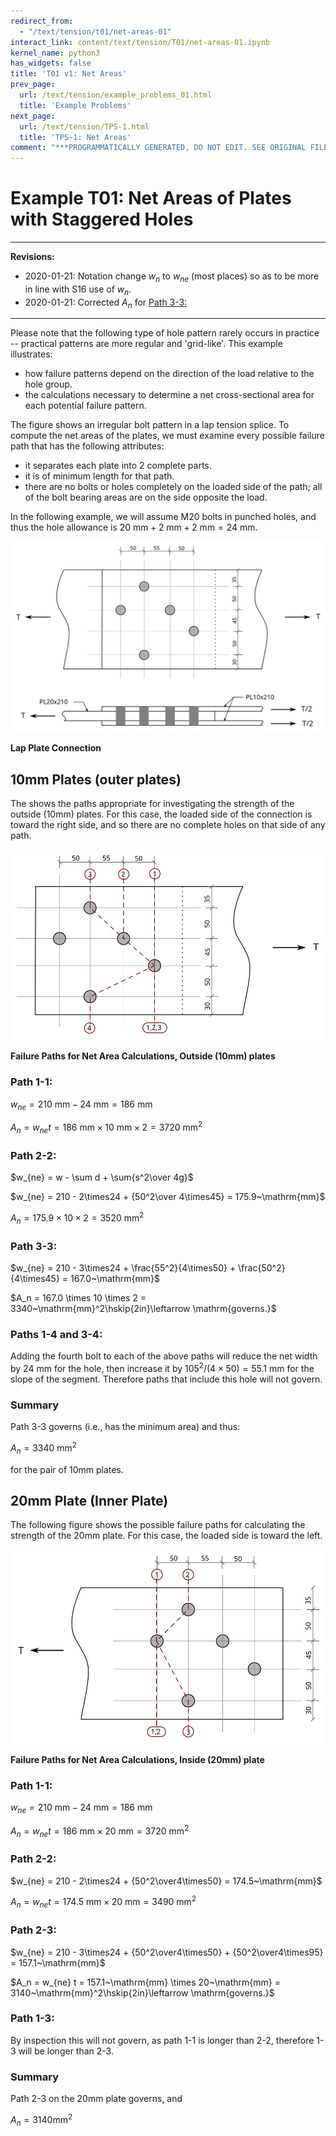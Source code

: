 ```yaml
---
redirect_from:
  - "/text/tension/t01/net-areas-01"
interact_link: content/text/tension/T01/net-areas-01.ipynb
kernel_name: python3
has_widgets: false
title: 'T01 v1: Net Areas'
prev_page:
  url: /text/tension/example_problems_01.html
  title: 'Example Problems'
next_page:
  url: /text/tension/TPS-1.html
  title: 'TPS-1: Net Areas'
comment: "***PROGRAMMATICALLY GENERATED, DO NOT EDIT. SEE ORIGINAL FILES IN /content***"
---
```

# Example T01: Net Areas of Plates with Staggered Holes



---

**Revisions:**

* 2020-01-21: Notation change $w_n$ to $w_{ne}$ (most places) so as to be more in line with S16 use of $w_n$.
* 2020-01-21: Corrected $A_n$ for [Path 3-3:](#path-3-3)

---



Please note that the following type of hole pattern rarely occurs in practice -- practical patterns are more regular and 'grid-like'.  This example illustrates:
* how failure patterns depend on the direction of the load relative to the hole group.
* the calculations necessary to determine a net cross-sectional area for each potential failure pattern.

The  figure shows an irregular bolt pattern in a lap tension splice.  To compute the
net areas of the plates, we must examine every possible failure path that has the
following attributes:

* it separates each plate into 2 complete parts.
* it is of minimum length for that path.
* there are no bolts or holes completely on the loaded side of the path; all of the bolt bearing areas are on the side opposite the load.

In the following example, we will assume M20 bolts in punched holes, and thus the hole
allowance is $20~\mathrm{mm}+2~\mathrm{mm}+2~\mathrm{mm} = 24~\mathrm{mm}$.

![Lap PLate Connection](lap-plates-1.svg)

**Lap Plate Connection**

## 10mm Plates (outer plates)

The  shows the paths appropriate for investigating the strength of the outside (10mm) plates.
For this case, the loaded side of the connection is toward the right side, and so there are
no complete holes on that side of any path.

![Failure Paths for Net Area Calculations, Outside (10mm) plates](paths-1.svg "Failure Paths for Net Area Calculations, Outside (10mm) plates")

**Failure Paths for Net Area Calculations, Outside (10mm) plates**



### Path 1-1:

$w_{ne} = 210~\mathrm{mm} - 24~\mathrm{mm} = 186~\mathrm{mm}$

$A_n = w_{ne} t = 186~\mathrm{mm} \times 10~\mathrm{mm} \times 2 = 3720~\mathrm{mm}^2$



### Path 2-2:

$w_{ne} = w - \sum d + \sum{s^2\over 4g}$

$w_{ne} = 210 - 2\times24 + {50^2\over 4\times45} = 175.9~\mathrm{mm}$

$A_n = 175.9 \times 10 \times 2 = 3520~\mathrm{mm}^2$



### Path 3-3:

$w_{ne} = 210 - 3\times24 + \frac{55^2}{4\times50} + \frac{50^2}{4\times45} = 167.0~\mathrm{mm}$

$A_n = 167.0 \times 10 \times 2 = 3340~\mathrm{mm}^2\hskip{2in}\leftarrow \mathrm{governs.}$



### Paths 1-4 and 3-4:

Adding the fourth bolt to each of the above paths will reduce the net width by $24~\mathrm{mm}$
for the hole, then
increase it by $105^2/(4\times50) = 55.1~\mathrm{mm}$ for the slope of the segment.   Therefore paths that include this hole will not govern.



### Summary

Path 3-3 governs (i.e., has the minimum area) and thus:

   $A_n = 3340~\mathrm{mm}^2$

for the pair of 10mm plates.





## 20mm Plate (Inner Plate)

The following figure  shows the possible failure paths for calculating the strength of the 20mm plate.
For this case, the loaded side is toward the left.

![Failure Paths for Net Area Calculations, Inside (20mm) plate](paths-2.svg)

**Failure Paths for Net Area Calculations, Inside (20mm) plate**



### Path 1-1:

$w_{ne} = 210~\mathrm{mm} - 24~\mathrm{mm} = 186~\mathrm{mm}$

$A_n = w_{ne} t = 186~\mathrm{mm} \times 20~\mathrm{mm} = 3720~\mathrm{mm}^2$



### Path 2-2:

$w_{ne} = 210 - 2\times24 + {50^2\over4\times50} = 174.5~\mathrm{mm}$

$A_n = w_{ne} t = 174.5~\mathrm{mm} \times 20~\mathrm{mm} = 3490~\mathrm{mm}^2$



### Path 2-3:

$w_{ne} = 210 - 3\times24 + {50^2\over4\times50} + {50^2\over4\times95}  = 157.1~\mathrm{mm}$

$A_n = w_{ne} t = 157.1~\mathrm{mm} \times 20~\mathrm{mm} = 3140~\mathrm{mm}^2\hskip{2in}\leftarrow \mathrm{governs.}$



### Path 1-3:

By inspection this will not govern, as path 1-1 is longer than 2-2, therefore 1-3 will be longer than 2-3.



### Summary

Path 2-3 on the 20mm plate governs, and

$A_n = 3140\mathrm{mm}^2$
   

